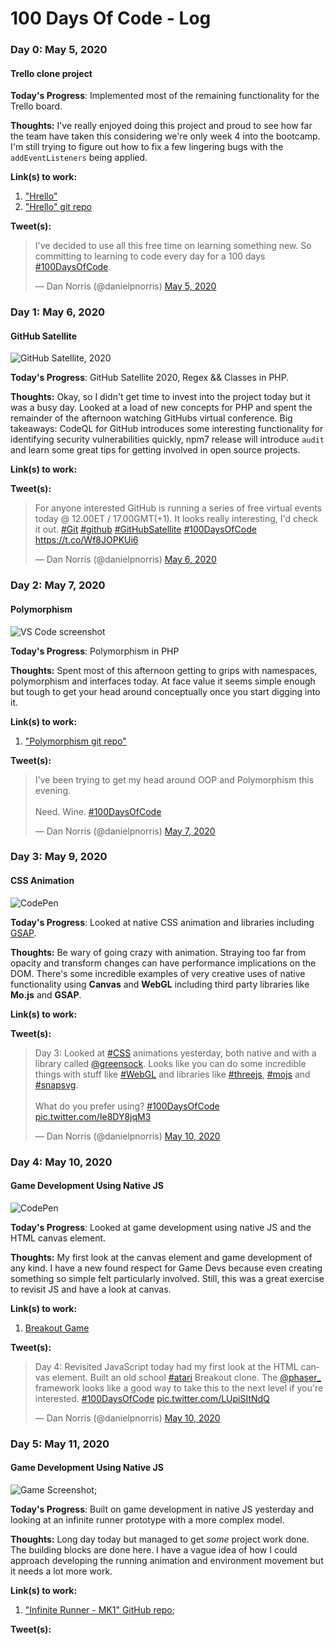 # 100 Days Of Code - Log

### Day 0: May 5, 2020
#### Trello clone project 

**Today's Progress**: Implemented most of the remaining functionality for the Trello board. 

**Thoughts:** I've really enjoyed doing this project and proud to see how far the team have taken this considering we're only week 4 into the bootcamp. I'm still trying to figure out how to fix a few lingering bugs with the `addEventListeners` being applied. 

**Link(s) to work:** 
1. ["Hrello"](https://harrietgoddard.github.io/hrello/)
2. ["Hrello" git repo](https://github.com/harrietgoddard/hrello)

**Tweet(s):**

<blockquote class="twitter-tweet"><p lang="en" dir="ltr">I&#39;ve decided to use all this free time on learning something new. So committing to learning to code every day for a 100 days <a href="https://twitter.com/hashtag/100DaysOfCode?src=hash&amp;ref_src=twsrc%5Etfw">#100DaysOfCode</a>.</p>&mdash; Dan Norris (@danielpnorris) <a href="https://twitter.com/danielpnorris/status/1257612164778647552?ref_src=twsrc%5Etfw">May 5, 2020</a></blockquote>

### Day 1: May 6, 2020
#### GitHub Satellite

![GitHub Satellite, 2020](img/github_satellite.png)

**Today's Progress**: GitHub Satellite 2020, Regex && Classes in PHP.

**Thoughts:** Okay, so I didn't get time to invest into the project today but it was a busy day. Looked at a load of new concepts for PHP and spent the remainder of the afternoon watching GitHubs virtual conference. Big takeaways: CodeQL for GitHub introduces some interesting functionality for identifying security vulnerabilities quickly, npm7 release will introduce `audit` and learn some great tips for getting involved in open source projects. 

**Link(s) to work:** 

**Tweet(s):**

<blockquote class="twitter-tweet"><p lang="en" dir="ltr">For anyone interested GitHub is running a series of free virtual events today @ 12.00ET / 17.00GMT(+1). It looks really interesting, I&#39;d check it out. <a href="https://twitter.com/hashtag/Git?src=hash&amp;ref_src=twsrc%5Etfw">#Git</a> <a href="https://twitter.com/hashtag/github?src=hash&amp;ref_src=twsrc%5Etfw">#github</a> <a href="https://twitter.com/hashtag/GitHubSatellite?src=hash&amp;ref_src=twsrc%5Etfw">#GitHubSatellite</a> <a href="https://twitter.com/hashtag/100DaysOfCode?src=hash&amp;ref_src=twsrc%5Etfw">#100DaysOfCode</a> <a href="https://t.co/Wf8JOPKUi6">https://t.co/Wf8JOPKUi6</a></p>&mdash; Dan Norris (@danielpnorris) <a href="https://twitter.com/danielpnorris/status/1258010285039857665?ref_src=twsrc%5Etfw">May 6, 2020</a></blockquote> <script async src="https://platform.twitter.com/widgets.js" charset="utf-8"></script>

### Day 2: May 7, 2020
#### Polymorphism

![VS Code screenshot](img/interfaces.png)

**Today's Progress**: Polymorphism in PHP 

**Thoughts:** Spent most of this afternoon getting to grips with namespaces, polymorphism and interfaces today. At face value it seems simple enough but tough to get your head around conceptually once you start digging into it. 

**Link(s) to work:** 
1. ["Polymorphism git repo"](https://github.com/daniel-norris/interfaces_php)

**Tweet(s):**

<blockquote class="twitter-tweet"><p lang="en" dir="ltr">I&#39;ve been trying to get my head around OOP and Polymorphism this evening. <br><br>Need. Wine. <a href="https://twitter.com/hashtag/100DaysOfCode?src=hash&amp;ref_src=twsrc%5Etfw">#100DaysOfCode</a></p>&mdash; Dan Norris (@danielpnorris) <a href="https://twitter.com/danielpnorris/status/1258505824273498114?ref_src=twsrc%5Etfw">May 7, 2020</a></blockquote> <script async src="https://platform.twitter.com/widgets.js" charset="utf-8"></script>

### Day 3: May 9, 2020
#### CSS Animation

![CodePen](img/css_animations.gif)

**Today's Progress**: Looked at native CSS animation and libraries including [GSAP](www.greensock./gsap). 

**Thoughts:** Be wary of going crazy with animation. Straying too far from opacity and transform changes can have performance implications on the DOM. There's some incredible examples of very creative uses of native functionality using **Canvas** and **WebGL** including third party libraries like **Mo.js** and **GSAP**. 

**Link(s) to work:** 

**Tweet(s):**

<blockquote class="twitter-tweet"><p lang="en" dir="ltr">Day 3: Looked at <a href="https://twitter.com/hashtag/CSS?src=hash&amp;ref_src=twsrc%5Etfw">#CSS</a> animations yesterday, both native and with a library called <a href="https://twitter.com/greensock?ref_src=twsrc%5Etfw">@greensock</a>. Looks like you can do some incredible things with stuff like <a href="https://twitter.com/hashtag/WebGL?src=hash&amp;ref_src=twsrc%5Etfw">#WebGL</a> and libraries like <a href="https://twitter.com/hashtag/threejs?src=hash&amp;ref_src=twsrc%5Etfw">#threejs</a>, <a href="https://twitter.com/hashtag/mojs?src=hash&amp;ref_src=twsrc%5Etfw">#mojs</a> and <a href="https://twitter.com/hashtag/snapsvg?src=hash&amp;ref_src=twsrc%5Etfw">#snapsvg</a>.<br><br>What do you prefer using? <a href="https://twitter.com/hashtag/100DaysOfCode?src=hash&amp;ref_src=twsrc%5Etfw">#100DaysOfCode</a> <a href="https://t.co/Ie8DY8jqM3">pic.twitter.com/Ie8DY8jqM3</a></p>&mdash; Dan Norris (@danielpnorris) <a href="https://twitter.com/danielpnorris/status/1259532651733663744?ref_src=twsrc%5Etfw">May 10, 2020</a></blockquote> <script async src="https://platform.twitter.com/widgets.js" charset="utf-8"></script>

### Day 4: May 10, 2020
#### Game Development Using Native JS

![CodePen](img/atari_breakout.gif)

**Today's Progress**: Looked at game development using native JS and the HTML canvas element. 

**Thoughts:** My first look at the canvas element and game development of any kind. I have a new found respect for Game Devs because even creating something so simple felt particularly involved. Still, this was a great exercise to revisit JS and have a look at canvas. 

**Link(s) to work:**   
1. [Breakout Game](https://github.com/daniel-norris/2d_canvas_game)

**Tweet(s):**

<blockquote class="twitter-tweet"><p lang="en" dir="ltr">Day 4: Revisited JavaScript today had my first look at the HTML canvas element. Built an old school <a href="https://twitter.com/hashtag/atari?src=hash&amp;ref_src=twsrc%5Etfw">#atari</a> Breakout clone. The <a href="https://twitter.com/phaser_?ref_src=twsrc%5Etfw">@phaser_</a> framework looks like a good way to take this to the next level if you&#39;re interested. <a href="https://twitter.com/hashtag/100DaysOfCode?src=hash&amp;ref_src=twsrc%5Etfw">#100DaysOfCode</a> <a href="https://t.co/LUpiSItNdQ">pic.twitter.com/LUpiSItNdQ</a></p>&mdash; Dan Norris (@danielpnorris) <a href="https://twitter.com/danielpnorris/status/1259535002926297088?ref_src=twsrc%5Etfw">May 10, 2020</a></blockquote> <script async src="https://platform.twitter.com/widgets.js" charset="utf-8"></script>

### Day 5: May 11, 2020
#### Game Development Using Native JS

![Game Screenshot](img/infinite_runner_mk1.png); 

**Today's Progress**: Built on game development in native JS yesterday and looking at an infinite runner prototype with a more complex model. 

**Thoughts:** Long day today but managed to get *some* project work done. The building blocks are done here. I have a vague idea of how I could approach developing the running animation and environment movement but it needs a lot more work. 

**Link(s) to work:**   
1. ["Infinite Runner - MK1" GitHub repo](https://github.com/daniel-norris/infinite_runner); 

**Tweet(s):**
